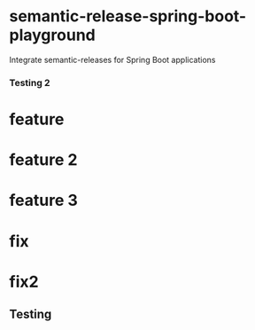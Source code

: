 # semantic-release-spring-boot-playground
Integrate semantic-releases for Spring Boot applications


### Testing 2


# feature

# feature 2

# feature 3

# fix

# fix2

## Testing
